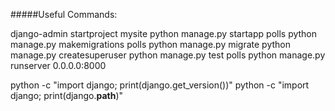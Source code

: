 #####Useful Commands:

django-admin startproject mysite
python manage.py startapp polls
python manage.py makemigrations polls
python manage.py migrate
python manage.py createsuperuser
python manage.py test polls
python manage.py runserver 0.0.0.0:8000

python -c "import django; print(django.get_version())"
python -c "import django; print(django.__path__)"
